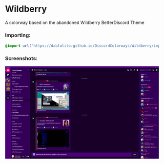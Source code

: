 # Wildberry
A colorway based on the abandoned Wildberry BetterDiscord Theme 

### Importing:
```css
@import url("https://dablulite.github.io/DiscordColorways/Wildberry/import.css");
```

### Screenshots:
![image](https://github.com/DaBluLite/DiscordColorways/raw/master/Wildberry/image.png)